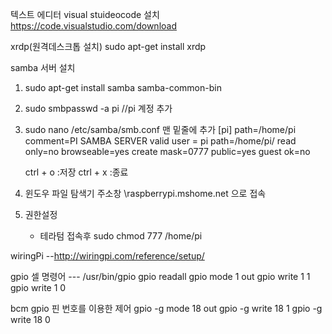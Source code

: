 텍스트 에디터 visual stuideocode 설치
https://code.visualstudio.com/download


xrdp(원격데스크톱 설치)
sudo apt-get install xrdp

samba 서버 설치
 1) sudo apt-get install samba samba-common-bin
 2) sudo smbpasswd -a pi     //pi 계정 추가
 3) sudo nano /etc/samba/smb.conf
    맨 밑줄에 추가
    [pi]
    path=/home/pi
    comment=PI SAMBA SERVER
    valid user = pi
    path=/home/pi/
    read only=no
    browseable=yes
    create mask=0777
    public=yes
    guest ok=no
    
    ctrl + o :저장
    ctrl + x :종료
    
  4) 윈도우 파일 탐색기 주소창 \\raspberrypi.mshome.net 으로 접속
  5) 권한설정
     - 테라텀 접속후
      sudo chmod 777 /home/pi
      
      
wiringPi
      --http://wiringpi.com/reference/setup/
      

gpio
셀 명령어
 --- /usr/bin/gpio
gpio readall
gpio mode 1 out
gpio write 1 1
gpio write 1 0

bcm gpio 핀 번호를 이용한 제어
gpio -g mode 18 out
gpio -g write 18 1
gpio -g write 18 0

